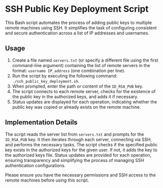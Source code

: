 # SSH Public Key Deployment Script

This Bash script automates the process of adding public keys to multiple remote machines using SSH. It simplifies the task of configuring consistent and secure authentication across a list of IP addresses and usernames.

## Usage

1. Create a file named `servers.txt` (or specify a different file using the first command-line argument) containing the list of remote servers in the format: `username IP_address` (one combination per line).
2. Run the script by executing the following command: `./ssh_public_key_deployment.sh`.
3. When prompted, enter the path or content of the `ID_RSA_PUB` key.
4. The script connects to each remote server, checks for the existence of the public key in the authorized keys, and adds it if necessary.
5. Status updates are displayed for each operation, indicating whether the public key was copied or already exists on the remote machine.

## Implementation Details

The script reads the server list from `servers.txt` and prompts for the `ID_RSA_PUB` key. It then iterates through each server, connecting via SSH, and performs the necessary tasks. The script checks if the specified public key exists in the authorized keys for the given user. If not, it adds the key to the authorized keys file. Status updates are provided for each operation, ensuring transparency and simplifying the process of managing SSH authentication configurations.

Please ensure you have the necessary permissions and SSH access to the remote machines before using this script.
